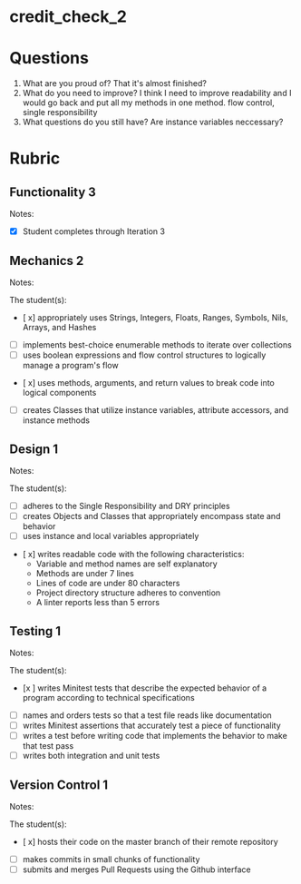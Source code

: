 # credit_check_2
# Questions

1. What are you proud of?
That it's almost finished?
1. What do you need to improve?
I think I need to improve readability and I would go back and put all my methods in one method. 
flow control, single responsibility 
1. What questions do you still have?
Are instance variables neccessary? 
# Rubric

## Functionality 3

Notes:

- [x] Student completes through Iteration 3

## Mechanics 2

Notes:

The student(s):

- [ x] appropriately uses Strings, Integers, Floats, Ranges, Symbols, Nils, Arrays, and Hashes
- [ ] implements best-choice enumerable methods to iterate over collections
- [ ] uses boolean expressions and flow control structures to logically manage a program's flow
- [ x] uses methods, arguments, and return values to break code into logical components
- [ ] creates Classes that utilize instance variables, attribute accessors, and instance methods

## Design 1

Notes:

The student(s):

- [ ] adheres to the Single Responsibility and DRY principles
- [ ] creates Objects and Classes that appropriately encompass state and behavior
- [ ] uses instance and local variables appropriately
- [ x] writes readable code with the following characteristics:
    * Variable and method names are self explanatory
    * Methods are under 7 lines
    * Lines of code are under 80 characters
    * Project directory structure adheres to convention
    * A linter reports less than 5 errors

## Testing 1

Notes:

The student(s):

- [x ] writes Minitest tests that describe the expected behavior of a program according to technical specifications
- [ ] names and orders tests so that a test file reads like documentation
- [ ] writes Minitest assertions that accurately test a piece of functionality
- [ ] writes a test before writing code that implements the behavior to make that test pass
- [ ] writes both integration and unit tests

## Version Control 1

Notes:

The student(s):

- [ x] hosts their code on the master branch of their remote repository
- [ ] makes commits in small chunks of functionality
- [ ] submits and merges Pull Requests using the Github interface
